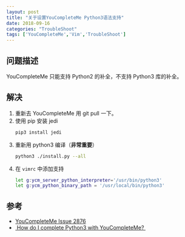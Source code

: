 ```yaml
---
layout: post
title: "关于设置YouCompleteMe Python3语法支持"
date: 2018-09-16
categories: "TroubleShoot"
tags: ['YouCompleteMe','Vim','TroubleShoot']
---
```

## 问题描述
YouCompleteMe 只能支持 Python2 的补全，不支持 Python3 库的补全。

<!--more-->

## 解决
1. 重新去 YouCompleteMe 用 git pull 一下。
2. 使用 pip 安装 jedi
	```bash
	pip3 install jedi
	```
3. 重新用 python3 编译（**非常重要**）
	```bash
	python3 ./install.py --all
	```
4. 在 `vimrc` 中添加支持
	```bash
	let g:ycm_server_python_interpreter='/usr/bin/python3'
	let g:ycm_python_binary_path = '/usr/local/bin/python3'
	```

## 参考
- [YouCompleteMe Issue 2876](https://github.com/Valloric/YouCompleteMe/issues/2876)
- [ How do I complete Python3 with YouCompleteMe? ](https://vi.stackexchange.com/questions/6692/how-do-i-complete-python3-with-youcompleteme)